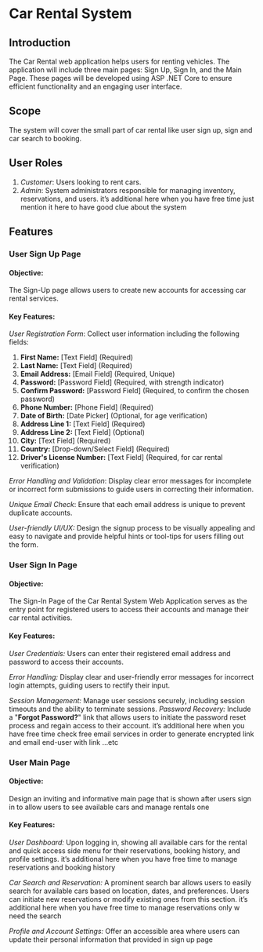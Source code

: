 # Car Rental System

## **Introduction**

The Car Rental web application helps users for renting vehicles. The application will include three main pages: Sign Up,
Sign In, and the Main Page. These pages will be developed using ASP .NET Core to ensure efficient functionality and an
engaging user interface.

## **Scope**

The system will cover the small part of car rental like user sign up, sign and car search to booking.

## **User Roles**

1. *Customer*: Users looking to rent cars.
2. *Admin*: System administrators responsible for managing inventory, reservations, and users. it’s additional here when
   you have free time just mention it here to have good clue about the system

## **Features**

### **User Sign Up Page**

#### **Objective:**

The Sign-Up page allows users to create new accounts for accessing car rental services.

#### **Key Features:**

*User Registration Form*: Collect user information including the following fields:

1. **First Name:** [Text Field] (Required)
2. **Last Name:** [Text Field] (Required)
3. **Email Address:** [Email Field] (Required, Unique)
4. **Password:** [Password Field] (Required, with strength indicator)
5. **Confirm Password:** [Password Field] (Required, to confirm the chosen password)
6. **Phone Number:** [Phone Field] (Required)
7. **Date of Birth:** [Date Picker] (Optional, for age verification)
8. **Address Line 1:** [Text Field] (Required)
9. **Address Line 2:** [Text Field] (Optional)
10. **City:** [Text Field] (Required)
11. **Country:** [Drop-down/Select Field] (Required)
12. **Driver's License Number:** [Text Field] (Required, for car rental verification)

*Error Handling and Validation*: Display clear error messages for incomplete or incorrect form submissions to guide
users in correcting their information.

*Unique Email Check*: Ensure that each email address is unique to prevent duplicate accounts.

*User-friendly UI/UX:* Design the signup process to be visually appealing and easy to navigate and provide helpful hints
or tool-tips for users filling out the form.

### **User Sign In Page**

#### **Objective:**

The Sign-In Page of the Car Rental System Web Application serves as the entry point for registered users
to access their accounts and manage their car rental activities.

#### **Key Features:**

*User Credentials:* Users can enter their registered email address and password to access their accounts.

*Error Handling:* Display clear and user-friendly error messages for incorrect login attempts, guiding users to rectify
their input.

*Session Management:* Manage user sessions securely, including session timeouts and the ability to terminate sessions.
*Password Recovery:* Include a "**Forgot Password?**" link that allows users to initiate the password reset process and
regain access to their account. it’s additional here when you have free time check free email services in order to
generate encrypted link and email end-user with link …etc

### **User Main Page**

#### **Objective:**

Design an inviting and informative main page that is shown after users sign in to allow users to see
available cars and manage rentals one

#### **Key Features:**

*User Dashboard:* Upon logging in, showing all available cars for the rental and quick access side menu for their
reservations, booking history, and profile settings. it’s additional here when you have free time to manage reservations
and booking history

*Car Search and Reservation:* A prominent search bar allows users to easily search for available cars based on location,
dates, and preferences. Users can initiate new reservations or modify existing ones from this section. it’s additional
here when you have free time to manage reservations only w need the search

*Profile and Account Settings:* Offer an accessible area where users can update their personal information that provided
in sign up page